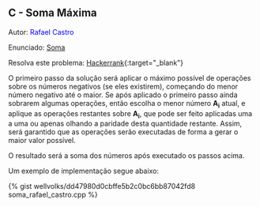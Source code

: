 ## C - Soma Máxima
<div id="soma"></div>

Autor: <font color="blue"> Rafael Castro </font>

Enunciado: [Soma][pc]

Resolva este problema: [Hackerrank][hackerrank-a]{:target="_blank"}

[pc]:           https://github.com/maratonago/maratonago.github.io/raw/master/_includes/pdfs/primeira_comp_inf_ufg/C.pdf
[hackerrank-a]:	https://www.hackerrank.com/contests/ufg-contest-calouros/challenges/soma-maxima

O primeiro passo da solução será aplicar o máximo possível de operações sobre os números negativos (se eles existirem), começando do menor número negativo até o maior. Se após aplicado o primeiro passo ainda sobrarem algumas operações, então escolha o menor número <b>A<sub>i</sub></b> atual, e aplique as operações restantes sobre <b>A<sub>i</sub></b>, que pode ser feito aplicadas uma a uma ou apenas olhando a paridade desta quantidade restante. Assim, será garantido que as operações serão executadas de forma a gerar o maior valor possível.

O resultado será a soma dos números após executado os passos acima.

Um exemplo de implementação segue abaixo:

{% gist wellvolks/dd47980d0cbffe5b2c0bc6bb87042fd8 soma_rafael_castro.cpp %}
